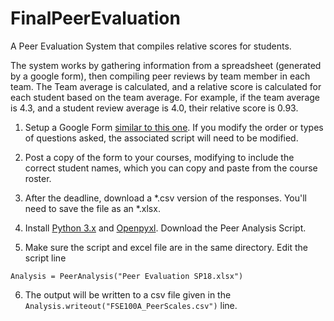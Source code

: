 # FinalPeerEvaluation
A Peer Evaluation System that compiles relative scores for students.

The system works by gathering information from a spreadsheet (generated by a google form), then compiling peer reviews by team member in each team.  The Team average is calculated, and a relative score is calculated for each student based on the team average.  For example, if the team average is 4.3, and a student review average is 4.0, their relative score is 0.93.  

1. Setup a Google Form [similar to this one](https://docs.google.com/forms/d/e/1FAIpQLSffAJ7zvew-gWxjKDbC9K7qLpyXIX3uMhezwJIBoZeSEusz_g/viewform?usp=sf_link).  If you modify the order or types of questions asked, the associated script will need to be modified.

2. Post a copy of the form to your courses, modifying to include the correct student names, which you can copy and paste from the course roster.

3. After the deadline, download a *.csv version of the responses.  You'll need to save the file as an *.xlsx.  

4. Install [Python 3.x](https://www.python.org/) and [Openpyxl](https://openpyxl.readthedocs.io/en/stable/). Download the Peer Analysis Script. 

5.  Make sure the script and excel file are in the same directory.  Edit the script line 
```
Analysis = PeerAnalysis("Peer Evaluation SP18.xlsx")
```

6. The output will be written to a csv file given in the `Analysis.writeout("FSE100A_PeerScales.csv")` line.  
